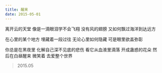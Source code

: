 ```yaml
---
title: 醒来
date: 2015-05-01
---
```


离开云的天堂
像是一滴眼泪学不会飞翔
没有风的翅膀
又如何飘过海洋到达远方
<!--more-->
在心里的某个地方
埋藏着一段过往
无论心里如何隐藏
可是眼里欲盖弥彰

你总是在黑夜里
化解自己深不见底的悲伤
看它从血液里滴落
开成蛊惑的花朵
然后在白昼醒来
微笑着
去爱整个世界

> 2015.05